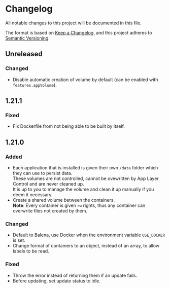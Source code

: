 # Changelog

All notable changes to this project will be documented in this file.

The format is based on [Keep a Changelog](https://keepachangelog.com/en/1.0.0/),
and this project adheres to [Semantic Versioning](https://semver.org/spec/v2.0.0.html).

## Unreleased
### Changed
- Disable automatic creation of volume by default (can be enabled with `features.appVolume`).

## 1.21.1
### Fixed
- Fix Dockerfile from not being able to be built by itself.

## 1.21.0
### Added
- Each application that is installed is given their own `/data` folder which they can use to persist data.  
  These volumes are not controlled, cannot be ovewritten by App Layer Control and are never cleaned up.  
  It is up to you to manage the volume and clean it up manually if you deem it necessary.
- Create a shared volume between the containers.  
  **Note**: Every container is given `rw` rights, thus any container can overwrite files not created by them.

### Changed
- Default to Balena, use Docker when the environment variable `USE_DOCKER` is set.
- Change format of containers to an object, instead of an array, to allow labels to be read.

### Fixed
- Throw the error instead of returning them if an update fails.
- Before updating, set update status to idle.
